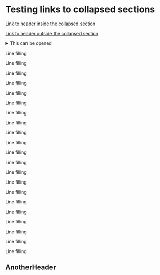 # Testing links to collapsed sections

[Link to header inside the collapsed section](#header)

[Link to header outside the collapsed section](#anotherheader)

<details><summary>This can be opened</summary>

## Header

</details>

Line filling

Line filling

Line filling

Line filling

Line filling

Line filling

Line filling

Line filling

Line filling

Line filling

Line filling

Line filling

Line filling

Line filling

Line filling

Line filling

Line filling

Line filling

Line filling

Line filling

Line filling

## AnotherHeader

